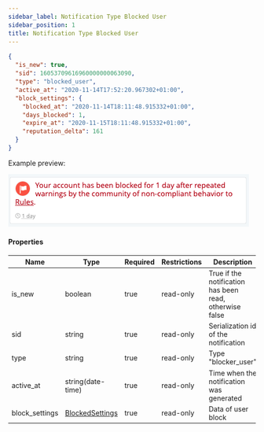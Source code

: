 ```yaml
---
sidebar_label: Notification Type Blocked User
sidebar_position: 1
title: Notification Type Blocked User
---
```


```json
{
  "is_new": true,
  "sid": 16053709616960000000063090,
  "type": "blocked_user",
  "active_at": "2020-11-14T17:52:20.967302+01:00",
  "block_settings": {
    "blocked_at": "2020-11-14T18:11:48.915332+01:00",
    "days_blocked": 1,
    "expire_at": "2020-11-15T18:11:48.915332+01:00",
    "reputation_delta": 161
  }
}
```

Example preview:

![Notification](/img/notification_types/blocked_user.png)

#### Properties

|Name|Type|Required|Restrictions|Description|
|---|---|---|---|---|
|is_new|boolean|true|read-only|True if the notification has been read, otherwise false|
|sid|string|true|read-only|Serialization id of the notification|
|type|string|true|read-only|Type "blocker_user"|
|active_at|string(date-time)|true|read-only|Time when the notification was generated|
|block_settings|[BlockedSettings](#schemablockedsettings)|true|read-only|Data of user block|
